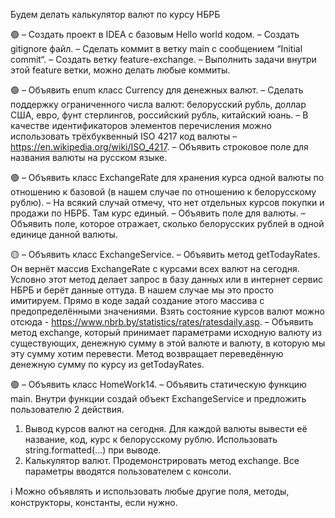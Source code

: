 Будем делать калькулятор валют по курсу НБРБ

🟢 
– Создать проект в IDEA с базовым Hello world кодом. 
– Создать gitignore файл. 
– Сделать коммит в ветку main с сообщением “Initial commit“. 
– Создать ветку feature-exchange. 
– Выполнить задачи внутри этой feature ветки, можно делать любые коммиты.

🟢
– Объявить enum класс Currency для денежных валют. 
– Сделать поддержку ограниченного числа валют: белорусский рубль, доллар США, евро, фунт стерлингов, российский рубль, китайский юань. 
– В качестве идентификаторов элементов перечисления можно использовать трёхбуквенный ISO 4217 код валюты – https://en.wikipedia.org/wiki/ISO_4217. 
– Объявить строковое поле для названия валюты на русском языке. 

🟢
– Объявить класс ExchangeRate для хранения курса одной валюты по отношению к базовой (в нашем случае по отношению к белорусскому рублю). 
– На всякий случай отмечу, что нет отдельных курсов покупки и продажи по НБРБ. Там курс единый.
– Объявить поле для валюты.
– Объявить поле, которое отражает, сколько белорусских рублей в одной единице данной валюты.

🟡
– Объявить класс ExchangeService.
– Объявить метод getTodayRates. Он вернёт массив ExchangeRate с курсами всех валют на сегодня. Условно этот метод делает запрос в базу данных или в интернет сервис НБРБ и берёт данные оттуда. В нашем случае мы это просто имитируем. Прямо в коде задай создание этого массива с предопределёнными значениями. Взять состояние курсов валют можно отсюда - https://www.nbrb.by/statistics/rates/ratesdaily.asp.
– Объявить метод exchange, который принимает параметрами исходную валюту из существующих, денежную сумму в этой валюте и валюту, в которую мы эту сумму хотим перевести. Метод возвращает переведённую денежную сумму по курсу из getTodayRates.

🟢
– Объявить класс HomeWork14. 
– Объявить статическую функцию main. Внутри функции создай объект ExchangeService и предложить пользователю 2 действия.
1) Вывод курсов валют на сегодня. Для каждой валюты вывести её название, код, курс к белорусскому рублю. Использовать string.formatted(…) при выводе.
2) Калькулятор валют. Продемонстрировать метод exchange. Все параметры вводятся пользователем с консоли.

ℹ️
Можно объявлять и использовать любые другие поля, методы, конструкторы, константы, если нужно.
